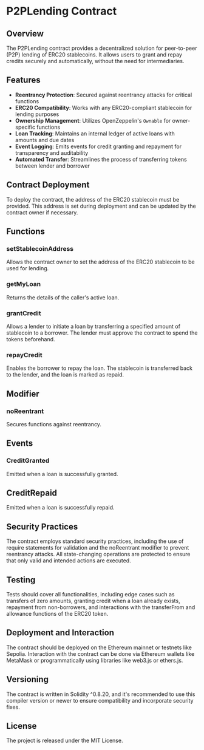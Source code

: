# P2PLending Contract

## Overview
The P2PLending contract provides a decentralized solution for peer-to-peer (P2P) lending of ERC20 stablecoins. It allows users to grant and repay credits securely and automatically, without the need for intermediaries.

## Features
- **Reentrancy Protection**: Secured against reentrancy attacks for critical functions
- **ERC20 Compatibility**: Works with any ERC20-compliant stablecoin for lending purposes
- **Ownership Management**: Utilizes OpenZeppelin's `Ownable` for owner-specific functions
- **Loan Tracking**: Maintains an internal ledger of active loans with amounts and due dates
- **Event Logging**: Emits events for credit granting and repayment for transparency and auditability
- **Automated Transfer**: Streamlines the process of transferring tokens between lender and borrower

## Contract Deployment
To deploy the contract, the address of the ERC20 stablecoin must be provided. This address is set during deployment and can be updated by the contract owner if necessary.

## Functions
### setStablecoinAddress
Allows the contract owner to set the address of the ERC20 stablecoin to be used for lending.

### getMyLoan
Returns the details of the caller's active loan.

### grantCredit
Allows a lender to initiate a loan by transferring a specified amount of stablecoin to a borrower. The lender must approve the contract to spend the tokens beforehand.

### repayCredit
Enables the borrower to repay the loan. The stablecoin is transferred back to the lender, and the loan is marked as repaid.

## Modifier
### noReentrant
Secures functions against reentrancy.

## Events
### CreditGranted
Emitted when a loan is successfully granted.

## CreditRepaid
Emitted when a loan is successfully repaid.

## Security Practices
The contract employs standard security practices, including the use of require statements for validation and the noReentrant modifier to prevent reentrancy attacks.
All state-changing operations are protected to ensure that only valid and intended actions are executed.

## Testing
Tests should cover all functionalities, including edge cases such as transfers of zero amounts, granting credit when a loan already exists, repayment from non-borrowers, and interactions with the transferFrom and allowance functions of the ERC20 token.

## Deployment and Interaction
The contract should be deployed on the Ethereum mainnet or testnets like Sepolia. Interaction with the contract can be done via Ethereum wallets like MetaMask or programmatically using libraries like web3.js or ethers.js.

## Versioning
The contract is written in Solidity ^0.8.20, and it's recommended to use this compiler version or newer to ensure compatibility and incorporate security fixes.

## License
The project is released under the MIT License.
